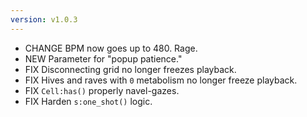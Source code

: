 ```yaml
---
version: v1.0.3
---
```

- <span class="badge badge-pill badge-danger">CHANGE</span> BPM now goes up to 480. Rage.
- <span class="badge badge-pill badge-success">NEW</span> Parameter for "popup patience."
- <span class="badge badge-pill badge-primary">FIX</span> Disconnecting grid no longer freezes playback.
- <span class="badge badge-pill badge-primary">FIX</span> Hives and raves with `0` metabolism no longer freeze playback.
- <span class="badge badge-pill badge-primary">FIX</span> `Cell:has()` properly navel-gazes.
- <span class="badge badge-pill badge-primary">FIX</span> Harden `s:one_shot()` logic.